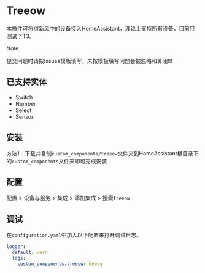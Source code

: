 # Treeow

本插件可将树新风中的设备接入HomeAssistant，理论上支持所有设备，目前只测试了T3。

> [!NOTE]
> 提交问题时请按Issues模版填写，未按模板填写问题会被忽略和关闭!!!

## 已支持实体
- Switch
- Number
- Select
- Sensor

## 安装

方法1：下载并复制`custom_components/treeow`文件夹到HomeAssistant根目录下的`custom_components`文件夹即可完成安装

## 配置

配置 > 设备与服务 >  集成 >  添加集成 > 搜索`treeow`

## 调试
在`configuration.yaml`中加入以下配置来打开调试日志。

```yaml
logger:
  default: warn
  logs:
    custom_components.treeow: debug
```
